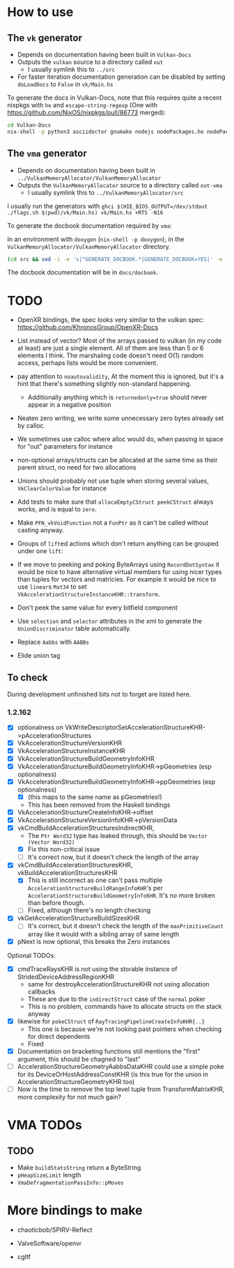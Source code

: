 # How to use

## The `vk` generator

- Depends on documentation having been built in `Vulkan-Docs`
- Outputs the `vulkan` source to a directory called `out`
  - I usually symlink this to `../src`
- For faster iteration documentation generation can be disabled by setting
  `doLoadDocs` to `False` in `vk/Main.hs`

To generate the docs in Vulkan-Docs, note that this requires quite a recent
nixpkgs with `he` and `escape-string-regexp` (One with
https://github.com/NixOS/nixpkgs/pull/86773 merged):

```bash
cd Vulkan-Docs
nix-shell -p python3 asciidoctor gnumake nodejs nodePackages.he nodePackages.escape-string-regexp --run "./makeAllExts refpages generated"
```

## The `vma` generator

- Depends on documentation having been built in
  `../VulkanMemoryAllocator/VulkanMemoryAllocator`
- Outputs the `VulkanMemoryAllocator` source to a directory called `out-vma`
  - I usually symlink this to `../VulkanMemoryAllocator/src`

I usually run the generators with `ghci $(HIE_BIOS_OUTPUT=/dev/stdout ./flags.sh $(pwd)/vk/Main.hs) vk/Main.hs +RTS -N16`

To generate the docbook documentation required by `vma`:

In an environment with `doxygen` (`nix-shell -p doxygen`), in the
`VulkanMemoryAllocator/VulkanMemoryAllocator` directory.

```bash
(cd src && sed -i -e 's|^GENERATE_DOCBOOK.*|GENERATE_DOCBOOK=YES|' -e 's|^BRIEF_MEMBER_DESC.*|BRIEF_MEMBER_DESC=NO|' Doxyfile && doxygen Doxyfile)
```

The docbook documentation will be in `docs/docbook`.

# TODO

- OpenXR bindings, the spec looks very similar to the vulkan spec:
  https://github.com/KhronosGroup/OpenXR-Docs

- List instead of vector?
  Most of the arrays passed to vulkan (in my code at least) are just a single
  element. All of them are less than 5 or 6 elements I think. The marshaling
  code doesn't need O(1) random access, perhaps lists would be more convenient.

- pay attention to `noautovalidity`, At the moment this is ignored, but it's a
  hint that there's something slightly non-standard happening.
  - Additionally anything which is `returnedonly=true` should never appear in a
    negative position

- Neaten zero writing, we write some unnecessary zero bytes already set by
  calloc.

- We sometimes use calloc where alloc would do, when passing in space for "out"
  parameters for instance

- non-optional arrays/structs can be allocated at the same time as their parent
  struct, no need for two allocations

- Unions should probably not use tuple when storing several values,
  `VkClearColorValue` for instance

- Add tests to make sure that `allocaEmptyCStruct peekCStruct` always works,
  and is equal to `zero`.

- Make `PFN_vkVoidFunction` not a `FunPtr` as it can't be called without
  casting anyway.

- Groups of `lift`ed actions which don't return anything can be grouped under
  one `lift`:

- If we move to peeking and poking ByteArrays using `RecordDotSyntax` it would
  be nice to have alternative virtual members for using nicer types than tuples
  for vectors and matricies. For example it would be nice to use `linear`s
  `Mat34` to set `VkAccelerationStructureInstanceKHR::transform`.

- Don't peek the same value for every bitfield component

- Use `selection` and `selector` attributes in the xml to generate the
  `UnionDiscriminator` table automatically.

- Replace `Aabbs` with `AABBs`

- Elide union tag

## To check

During development unfinished bits not to forget are listed here.

### 1.2.162

- [x] optionalness on VkWriteDescriptorSetAccelerationStructureKHR->pAccelerationStructures
- [x] VkAccelerationStructureVersionKHR
- [x] VkAccelerationStructureInstanceKHR
- [x] VkAccelerationStructureBuildGeometryInfoKHR
- [x] VkAccelerationStructureBuildGeometryInfoKHR->pGeometries (esp optionalness)
- [x] VkAccelerationStructureBuildGeometryInfoKHR->ppGeometries (esp optionalness)
  - [x] (this maps to the same name as pGeometries!)
  - This has been removed from the Haskell bindings
- [x] VkAccelerationStructureCreateInfoKHR->offset
- [x] VkAccelerationStructureVersionInfoKHR->pVersionData
- [x] vkCmdBuildAccelerationStructuresIndirectKHR,
  - The `Ptr Word32` type has leaked through, this should be `Vector (Vector Word32)`
  - [x] Fix this non-critical issue
  - [ ] It's correct now, but it doesn't check the length of the array
- [x] vkCmdBuildAccelerationStructuresKHR, vkBuildAccelerationStructuresKHR
  - [x] This is still incorrect as one can't pass multiple
    `AccelerationStructureBuildRangeInfoKHR`'s per
    `AccelerationStructureBuildGeometryInfoKHR`. It's no more broken than
    before though.
  - [ ] Fixed, although there's no length checking
- [x] vkGetAccelerationStructureBuildSizesKHR
  - [ ] It's correct, but it doesn't check the length of the
    `maxPrimitiveCount` array like it would with a sibling array of same length
- [x] pNext is now optional, this breaks the Zero instances

Optional TODOs:

- [x] cmdTraceRaysKHR is not using the storable instance of StridedDeviceAddressRegionKHR
  - same for destroyAccelerationStructureKHR not using allocation callbacks
  - These are due to the `indirectStruct` case of the `normal` poker
  - This is no problem, commands have to allocate structs on the stack anyway
- [x] likewise for `pokeCStruct` of `RayTracingPipelineCreateInfoKHR{..}`
  - This one is because we're not looking past pointers when checking for
    direct dependents
  - Fixed
- [x] Documentation on bracketing functions still mentions the "first"
  argument, this should be chagned to "last"
- [ ] AccelerationStructureGeometryAabbsDataKHR could use a simple poke for its
  DeviceOrHostAddressConstKHR (is this true for the union in
  AccelerationStructureGeometryKHR too)
- [ ] Now is the time to remove the top level tuple from TransformMatrixKHR,
  more complexity for not much gain?

# VMA TODOs

## TODO

- Make `buildStatsString` return a ByteString
- `pHeapSizeLimit` length
- `VmaDefragmentationPassInfo::pMoves`

# More bindings to make

- chaoticbob/SPIRV-Reflect

- ValveSoftware/openvr

- cgltf

